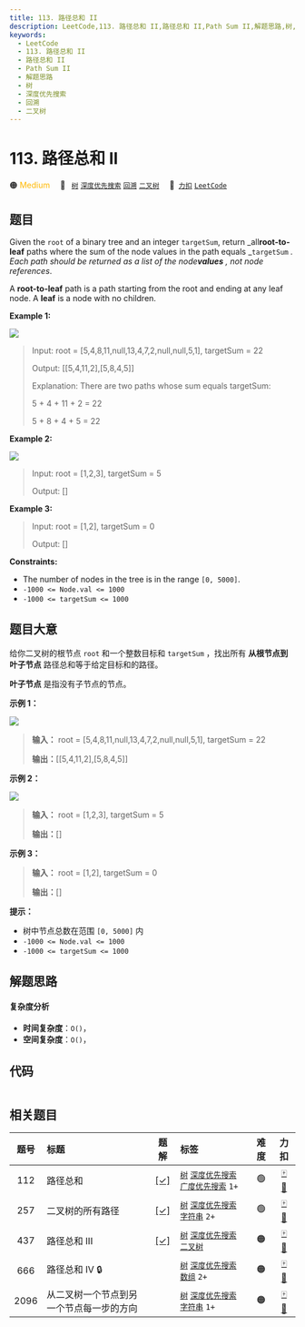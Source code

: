 ```yaml
---
title: 113. 路径总和 II
description: LeetCode,113. 路径总和 II,路径总和 II,Path Sum II,解题思路,树,深度优先搜索,回溯,二叉树
keywords:
  - LeetCode
  - 113. 路径总和 II
  - 路径总和 II
  - Path Sum II
  - 解题思路
  - 树
  - 深度优先搜索
  - 回溯
  - 二叉树
---
```


# 113. 路径总和 II

🟠 <font color=#ffb800>Medium</font>&emsp; 🔖&ensp; [`树`](/tag/tree.md) [`深度优先搜索`](/tag/depth-first-search.md) [`回溯`](/tag/backtracking.md) [`二叉树`](/tag/binary-tree.md)&emsp; 🔗&ensp;[`力扣`](https://leetcode.cn/problems/path-sum-ii) [`LeetCode`](https://leetcode.com/problems/path-sum-ii)

## 题目

Given the `root` of a binary tree and an integer `targetSum`, return
_all**root-to-leaf** paths where the sum of the node values in the path equals
_`targetSum` _. Each path should be returned as a list of the node**values** ,
not node references_.

A **root-to-leaf** path is a path starting from the root and ending at any
leaf node. A **leaf** is a node with no children.



**Example 1:**

![](https://assets.leetcode.com/uploads/2021/01/18/pathsumii1.jpg)

> Input: root = [5,4,8,11,null,13,4,7,2,null,null,5,1], targetSum = 22
> 
> Output: [[5,4,11,2],[5,8,4,5]]
> 
> Explanation: There are two paths whose sum equals targetSum:
> 
> 5 + 4 + 11 + 2 = 22
> 
> 5 + 8 + 4 + 5 = 22

**Example 2:**

![](https://assets.leetcode.com/uploads/2021/01/18/pathsum2.jpg)

> Input: root = [1,2,3], targetSum = 5
> 
> Output: []

**Example 3:**

> Input: root = [1,2], targetSum = 0
> 
> Output: []

**Constraints:**

  * The number of nodes in the tree is in the range `[0, 5000]`.
  * `-1000 <= Node.val <= 1000`
  * `-1000 <= targetSum <= 1000`


## 题目大意

给你二叉树的根节点 `root` 和一个整数目标和 `targetSum` ，找出所有 **从根节点到叶子节点** 路径总和等于给定目标和的路径。

**叶子节点** 是指没有子节点的节点。

**示例 1：**

![](https://assets.leetcode.com/uploads/2021/01/18/pathsumii1.jpg)

> 
> 
> 
> 
> 
> **输入：** root = [5,4,8,11,null,13,4,7,2,null,null,5,1], targetSum = 22
> 
> **输出：**[[5,4,11,2],[5,8,4,5]]
> 
> 

**示例 2：**

![](https://assets.leetcode.com/uploads/2021/01/18/pathsum2.jpg)

> 
> 
> 
> 
> 
> **输入：** root = [1,2,3], targetSum = 5
> 
> **输出：**[]
> 
> 

**示例 3：**

> 
> 
> 
> 
> 
> **输入：** root = [1,2], targetSum = 0
> 
> **输出：**[]
> 
> 

**提示：**

  * 树中节点总数在范围 `[0, 5000]` 内
  * `-1000 <= Node.val <= 1000`
  * `-1000 <= targetSum <= 1000`


## 解题思路

#### 复杂度分析

- **时间复杂度**：`O()`，
- **空间复杂度**：`O()`，

## 代码

```javascript

```

## 相关题目

<!-- prettier-ignore -->
| 题号 | 标题 | 题解 | 标签 | 难度 | 力扣 |
| :------: | :------ | :------: | :------ | :------: | :------: |
| 112 | 路径总和 | [[✓]](/problem/0112.md) |  [`树`](/tag/tree.md) [`深度优先搜索`](/tag/depth-first-search.md) [`广度优先搜索`](/tag/breadth-first-search.md) `1+` | 🟢 | [🀄️](https://leetcode.cn/problems/path-sum) [🔗](https://leetcode.com/problems/path-sum) |
| 257 | 二叉树的所有路径 | [[✓]](/problem/0257.md) |  [`树`](/tag/tree.md) [`深度优先搜索`](/tag/depth-first-search.md) [`字符串`](/tag/string.md) `2+` | 🟢 | [🀄️](https://leetcode.cn/problems/binary-tree-paths) [🔗](https://leetcode.com/problems/binary-tree-paths) |
| 437 | 路径总和 III | [[✓]](/problem/0437.md) |  [`树`](/tag/tree.md) [`深度优先搜索`](/tag/depth-first-search.md) [`二叉树`](/tag/binary-tree.md) | 🟠 | [🀄️](https://leetcode.cn/problems/path-sum-iii) [🔗](https://leetcode.com/problems/path-sum-iii) |
| 666 | 路径总和 IV 🔒 |  |  [`树`](/tag/tree.md) [`深度优先搜索`](/tag/depth-first-search.md) [`数组`](/tag/array.md) `2+` | 🟠 | [🀄️](https://leetcode.cn/problems/path-sum-iv) [🔗](https://leetcode.com/problems/path-sum-iv) |
| 2096 | 从二叉树一个节点到另一个节点每一步的方向 |  |  [`树`](/tag/tree.md) [`深度优先搜索`](/tag/depth-first-search.md) [`字符串`](/tag/string.md) `1+` | 🟠 | [🀄️](https://leetcode.cn/problems/step-by-step-directions-from-a-binary-tree-node-to-another) [🔗](https://leetcode.com/problems/step-by-step-directions-from-a-binary-tree-node-to-another) |